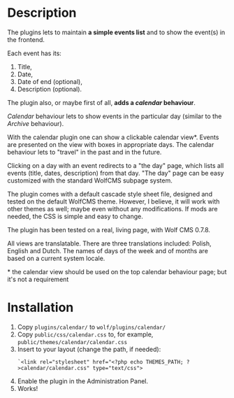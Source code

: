 # Description

The plugins lets to maintain **a simple events list** and to show the event(s) in the frontend.

Each event has its:
1. Title,
2. Date,
3. Date of end (optional),
4. Description (optional).

The plugin also, or maybe first of all, **adds a _calendar_ behaviour**.

_Calendar_ behaviour lets to show events in the particular day (similar to the _Archive_ behaviour).

With the calendar plugin one can show a clickable calendar view\*. Events are presented on the view with boxes in appropriate days. The calendar behaviour lets to "travel" in the past and in the future.

Clicking on a day with an event redirects to a "the day" page, which lists all events (title, dates, description) from that day. "The day" page can be easy customized with the standard WolfCMS subpage system.

The plugin comes with a default cascade style sheet file, designed and tested on the default WolfCMS theme. However, I believe, it will work with other themes as well; maybe even without any modifications. If mods are needed, the CSS is simple and easy to change.

The plugin has been tested on a real, living page, with Wolf CMS 0.7.8.

All views are translatable. There are three translations included: Polish, English and Dutch. The names of days of the week and of months are based on a current system locale.

\* the calendar view should be used on the top calendar behaviour page; but it's not a requirement

# Installation

1. Copy `plugins/calendar/` to `wolf/plugins/calendar/`
2. Copy `public/css/calendar.css` to, for example, `public/themes/calendar/calendar.css`
3. Insert to your layout (change the path, if needed):
   ```
   `<link rel="stylesheet" href="<?php echo THEMES_PATH; ?>calendar/calendar.css" type="text/css">
   ```
4. Enable the plugin in the Administration Panel.
5. Works!
